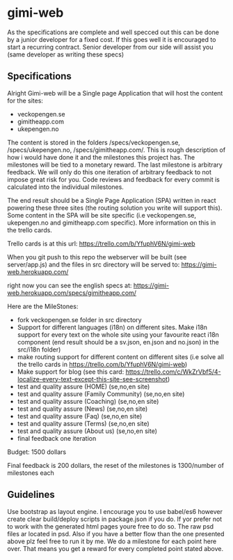 # gimi-web

As the specifications are complete and well specced out this can be done by a junior developer for a fixed cost. If this goes well it is encouraged to start a recurring contract. Senior developer from our side will assist you (same developer as writing these specs)

## Specifications
Alright Gimi-web will be a Single page Application that will host the content for the sites:

* veckopengen.se
* gimitheapp.com
* ukepengen.no

The content is stored in the folders /specs/veckopengen.se, /specs/ukepengen.no, /specs/gimitheapp.com/.
This is rough description of how i would have done it and the milestones this project has. The milestones will be tied to a monetary reward. The last milestone is arbitrary feedback. We will only do this one iteration of arbitrary feedback to not impose great risk for you. Code reviews and feedback for every commit is calculated into the individual milestones.

The end result should be a Single Page Application (SPA) written in react powering these three sites (the routing solution you write will support this). Some content in the SPA will be site specific (i.e veckopengen.se, ukepengen.no and gimitheapp.com specific). More information on this in the trello cards.

Trello cards is at this url: https://trello.com/b/YfuphV6N/gimi-web

When you git push to this repo the webserver will be built (see server/app.js) and the files in src directory will be served to:
https://gimi-web.herokuapp.com/

right now you can see the english specs at:
https://gimi-web.herokuapp.com/specs/gimitheapp.com/

Here are the MileStones:

* fork veckopengen.se folder in src directory
* Support for different languages (i18n) on different sites. Make i18n support for every text on the whole site using your favourite react i18n component (end result should be a sv.json, en.json and no.json) in the src/i18n folder)
* make routing support for different content on different sites (i.e solve all the trello cards in https://trello.com/b/YfuphV6N/gimi-web)
* Make support for blog (see this card: https://trello.com/c/WkZrVbf5/4-localize-every-text-except-this-site-see-screenshot)
* test and quality assure (HOME) (se,no,en site)
* test and quality assure (Family Community) (se,no,en site)
* test and quality assure (Coaching) (se,no,en site)
* test and quality assure (News) (se,no,en site)
* test and quality assure (Faq) (se,no,en site)
* test and quality assure (Terms) (se,no,en site)
* test and quality assure (About us) (se,no,en site)
* final feedback one iteration

Budget: 1500 dollars

Final feedback is 200 dollars, the reset of the milestones is 1300/number of milestones each

## Guidelines ##
Use bootstrap as layout engine. I encourage you to use babel/es6 however create clear build/deploy scripts in package.json if you do. If yor prefer not to work with the generated html pages youre free to do so. The raw psd files ar located in psd. Also if you have a better flow than the one presented above plz feel free to run it by me. We do a milestone for each point here over. That means you get a reward for every completed point stated above.
